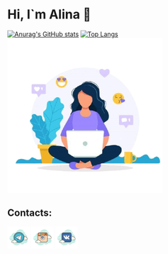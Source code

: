 # Hi, I`m Alina 👋

[![Anurag's GitHub stats](https://github-readme-stats.vercel.app/api?username=allklbssss&show_icons=true&theme=material-palenight&hide_border=none)](https://github.com/anuraghazra/github-readme-stats)
[![Top Langs](https://github-readme-stats.vercel.app/api/top-langs/?username=allklbssss&layout=compact&theme=material-palenight)](https://github.com/anuraghazra/github-readme-stats)
![Header](https://github.com/allklbssss/allklbssss/blob/main/assets/777.png)

## Contacts:

[![telegram](https://github.com/allklbssss/allklbssss/blob/main/assets/t.png)](https://t.me/alllinochkaaa)
[![instagram](https://github.com/allklbssss/allklbssss/blob/main/assets/inst.png)](https://www.instagram.com/klbssss/)
[![vk](https://github.com/allklbssss/allklbssss/blob/main/assets/vk.png)](https://vk.com/klbsvvv)
